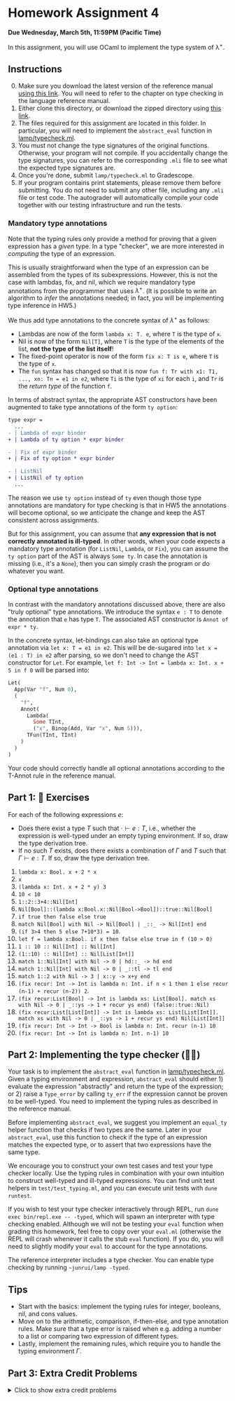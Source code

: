 # Homework Assignment 4

**Due Wednesday, March 5th, 11:59PM (Pacific Time)**

In this assignment, you will use OCaml to implement the type system of λ<sup>+</sup>. 

## Instructions

0. Make sure you download the latest version of the reference manual [using this link](https://github.com/fredfeng/CS162/blob/master/homework/lamp.pdf). You will need to refer to the chapter on type checking in the language reference manual.
1. Either clone this directory, or download the zipped directory using [this link](https://download-directory.github.io/?url=https%3A%2F%2Fgithub.com%2Ffredfeng%2FCS162%2Ftree%2Fmaster%2Fhomework%2Fhw4).
2. The files required for this assignment are located in this folder. In particular, you will need to implement the `abstract_eval` function in [lamp/typecheck.ml](./lamp/typecheck.ml).
3. You must not change the type signatures of the original functions. Otherwise, your program will not compile. If you accidentally change the type signatures, you can refer to the corresponding `.mli` file to see what the expected type signatures are.
4. Once you're done, submit `lamp/typecheck.ml` to Gradescope.
5. If your program contains print statements, please remove them before submitting. You do not need to submit any other file, including any `.mli` file or test code. The autograder will automatically compile your code together with our testing infrastructure and run the tests.



### Mandatory type annotations

Note that the typing rules only provide a method for proving that a given expression has a *given* type. In a type "checker", we are more interested in _computing_ the type of an expression.

This is usually straightforward when the type of an expression can be assembled from the types of its subexpressions. However, this is not the case with lambdas, fix, and nil, which we require mandatory type annotations from the programmer that uses $\lambda^+$. (It is possible to write an algorithm to _infer_ the annotations needed; in fact, you will be implementing type inference in HW5.)

We thus add type annotations to the concrete syntax of $\lambda^+$ as follows:
* Lambdas are now of the form `lambda x: T. e`, where `T` is the type of `x`.
* Nil is now of the form `Nil[T]`, where `T` is the type of the elements of the list, **not the type of the list itself**!
* The fixed-point operator is now of the form `fix x: T is e`, where `T` is the type of `x`.
* The `fun` syntax has changed so that it is now
  `fun f: Tr with x1: T1, ..., xn: Tn = e1 in e2`, where `Ti` is the
  type of `xi` for each `i`, and `Tr` is the *return type* of the function `f`.


In terms of abstract syntax, the appropriate AST constructors have been augmented to take type annotations of the form `ty option`:
```diff
type expr =
  ...
- | Lambda of expr binder
+ | Lambda of ty option * expr binder

- | Fix of expr binder
+ | Fix of ty option * expr binder

- | ListNil
+ | ListNil of ty option
  ...
```
The reason we use `ty option` instead of `ty` even though those type annotations are mandatory for type checking is that in HW5 the annotations will become optional, so we anticipate the change and keep the AST consistent across assignments.

But for this assignment, you can assume that **any expression that is not correctly annotated is ill-typed**. In other words, when your code expects a mandatory type annotation (for `ListNil`, `Lambda`, or `Fix`), you can assume the `ty option` part of the AST is always `Some ty`. In case the annotation is missing (i.e., it's a `None`), then you can simply crash the program or do whatever you want.



### Optional type annotations

In contrast with the mandatory annotations discussed above, there are also "truly optional" type annotations. We introduce the syntax `e : T` to denote the annotation that `e` has type `T`. The associated AST constructor is `Annot of expr * ty`.

In the concrete syntax, let-bindings can also take an optional type annotation via `let x: T = e1 in e2`. This will be de-sugared into `let x = (e1 : T) in e2` after parsing, so we don't need to change the AST constructor for `Let`. For example, `let f: Int -> Int = lambda x: Int. x + 5 in f 0` will be parsed into:
```ocaml
Let(
  App(Var "f", Num 0),
  (
    "f",
    Annot(
      Lambda(
        Some TInt, 
        ("x", Binop(Add, Var "x", Num 5))),
      TFun(TInt, TInt)
    )
  )
)
```

Your code should correctly handle all optional annotations according to the T-Annot rule in the reference manual.



## Part 1: 📝 Exercises

For each of the following expressions $e$:
- Does there exist a type $T$ such that $\cdot \vdash e: T$, i.e., whether the expression is well-typed under an empty typing environment. If so, draw the type derivation tree.
- If no such $T$ exists, does there exists a combination of $\Gamma$ and $T$ such that $\Gamma \vdash e: T$. If so, draw the type derivation tree.

1. `lambda x: Bool. x + 2 * x`
2. `x`
3. `(lambda x: Int. x + 2 * y) 3`
4. `10 < 10`
5. `1::2::3+4::Nil[Int]`
6. `Nil[Bool]::(lambda x:Bool.x::Nil[Bool->Bool])::true::Nil[Bool]`
7. `if true then false else true`
8. `match Nil[Bool] with Nil -> Nil[Bool] | _::_ -> Nil[Int] end`
9. `(if 3>4 then 5 else 7+10*3) = 10`.
10. `let f = lambda x:Bool. if x then false else true in f (10 > 0)`
11. `1 :: 10 :: Nil[Int] :: Nil[Int]`
12. `(1::10) :: Nil[Int] :: Nil[List[Int]]`
13. `match 1::Nil[Int] with Nil -> 0 | hd::_ -> hd end`
14. `match 1::Nil[Int] with Nil -> 0 | _::tl -> tl end`
15. `match 1::2 with Nil -> 3 | x::y -> x+y end`
16. `(fix recur: Int -> Int is lambda n: Int. if n < 1 then 1 else recur (n-1) + recur (n-2)) 2`.
17. `(fix recur:List[Bool] -> Int is lambda xs: List[Bool]. match xs with Nil -> 0 | _::ys -> 1 + recur ys end) (false::true::Nil)`
18. `(fix recur:List[List[Int]] -> Int is lambda xs: List[List[Int]]. match xs with Nil -> 0 | _::ys -> 1 + recur ys end) Nil[List[Int]]`
19. `(fix recur: Int -> Int -> Bool is lambda n: Int. recur (n-1) 10`
20. `(fix recur: Int -> Int is lambda n: Int. n-1) 10`



## Part 2: Implementing the type checker (🧑‍💻)

Your task is to implement the `abstract_eval` function in [lamp/typecheck.ml](./lamp/typecheck.ml). Given a typing environment and expression, `abstract_eval` should either 1) evaluate the expression "abstractly" and return the type of the expression; or 2) raise a `Type_error` by calling `ty_err` if the expression cannot be proven to be well-typed. You need to implement the typing rules as described in the reference manual.

Before implementing `abstract_eval`, we suggest you implement an `equal_ty` helper function that checks if two types are the same. Later in your `abstract_eval`, use this function to check if the type of an expression matches the expected type, or to assert that two expressions have the same type.

We encourage you to construct your own test cases and test your type checker locally. Use the typing rules in combination with your own intuition to construct well-typed and ill-typed expressions. You can find unit test helpers in `test/test_typing.ml`, and you can execute unit tests with `dune runtest`.

If you wish to test your type checker interactively through REPL, run `dune exec bin/repl.exe -- -typed`, which will spawn an interpreter with type checking enabled. Although we will not be testing your `eval` function when grading this homework, feel free to copy over your `eval.ml` (otherwise the REPL will crash whenever it calls the stub `eval` function). If you do, you will need to slightly modify your `eval` to account for the type annotations.

The reference interpreter includes a type checker. You can enable type checking by running `~junrui/lamp -typed`.



## Tips
* Start with the basics: implement the typing rules for integer, booleans, nil, and cons values.
* Move on to the arithmetic, comparison, if-then-else, and type annotation rules. Make sure that a type error is raised when e.g. adding a number to a list or comparing two expression of different types.
* Lastly, implement the remaining rules, which require you to handle the typing environment $\Gamma$.



## Part 3: Extra Credit Problems

<details>
<summary>Click to show extra credit problems</summary>


### Problem 3.1 (1pt): 

We introduce two new language constructs:

1. The first one is called *unit*. 
   - There is one syntactic form to make a unit value: `()`. In this AST, this is represented by `Unit` in the AST. There is no way to consume the unit value.
   - We introduce a new concrete type `()` for the unit value (represented by `TUnit` in the AST). 
  
    Your task is to reverse engineer the operational semantics **and** the typing rule(s) of unit by augmenting your `eval` and `abstract_eval` functions.

2. The second construct is called *void*. 
   - There is no syntactic form to make a void value. There is one way to consume a void value: `match e with end`, represented as `Absurd of expr` in the AST. 
   - We introduce a new concrete type `!` for void (represented by `TVoid` in the AST. Your task is to reverse engineer the operational semantics of void by augmenting your `eval` function. 
  
    *Though experiment:* Is it possible to type check void in your `abstract_eval` function? If so, how? If not, what would you need to change in the type system to make it possible?

----
### Problem 3.2 (1pt)
In HW3, you reverse-engineered the operational semantics of *internal choice*.
> <details><summary>Spoiler</summary>
> Internal choices are just pairs/tuples with *lazy* evaluation semantics.
> </details>

Now, we introduce a new concrete type `T1 * T2` to represent an internal choice between values of type `T1` and values of type `T2`. This type is represented in the AST by `TProd` (short for **prod**uct). Your task is to reverse engineer the typing rules of products.



----
### Problem 3.3 (1pt)
In HW3, you reverse-engineered the operational semantics of *external choice*.
> <details><summary>Spoiler</summary>
> External choices are just enums with exactly two cases.
> </details>

We introduce a new concrete type `T1 + T2` to represent an *external choice* between values of type `T1` and values of type `T2`. This type is represented in the AST by `TSum`.

Your tasks are:

1. On paper, design the typing rules for `E1`, `E2`, and `Either`. Then, you use your typing rules to draw the type derivation tree for the [max_ext.lp](../hw3/test/examples/max_ext.lp) example program from HW3.
2. Is it possible to implement your rules in the `abstract_eval` function? If so, how? If not, what would you need to change in the type system or the type checking algorithm to make it possible? 

You do not need to write any code for this problem; simply let Junrui know your solutions by DM'ing him on Slack or going to his office hours.



----
#### Problem 3.4 (1pt)
Define a function `size: typ -> int option` that computes the number of behaviorally distinct expressions that provably have a given type. If the type has infinitely many such members, return `None`. 

For example,
- `size(Bool)` should return `Some 2` since the only boolean values are `true` and `false`. Note that we consider `true` and `2>1` to be behaviorally indistinguishable, since both of them evaluate to `true` under any context, so we don't count them separately.
- `size(Int)` should return `None` since there are infinitely many integers.
- `size(Bool -> Bool)` should return `Some 4`, since there are 4 boolean functions with distinct behaviors:
  1. The identity function that returns its input unchanged
  2. The constant function that always returns `true`
  3. The constant function that always returns `false`
  4. The function that negates its input

In implementing `size`:
- You need to handle all of the newly introduced types, including `TUnit`, `TVoid`, `TProd`, and `TSum`. 
- You do not need to consider expressions that may not terminate. I.e., you only need to count expressions that don't use `Fix`.
- You do not need to consider ill-typed expressions like `1+true`.

<details>
<summary>Hint</summary>
There's an edge case for the list type. The other ones are elementary-school math.
</details>

</details>